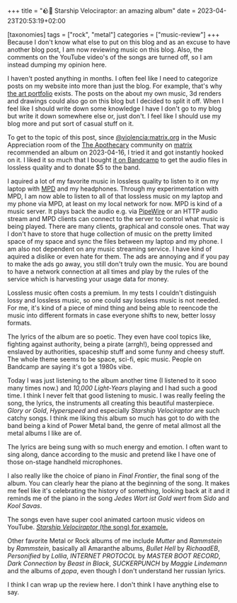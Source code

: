 +++
title = "🪨🎸 Starship Velociraptor: an amazing album"
date = 2023-04-23T20:53:19+02:00

[taxonomies]
tags = ["rock", "metal"]
categories = ["music-review"]
+++
Because I don't know what else to put on this blog and as an excuse to have another blog post, I am now reviewing music on this blog. Also, the comments on the YouTube video's of the songs are turned off, so I am instead dumping my opinion here.

I haven't posted anything in months. I often feel like I need to categorize posts on my website into more than just the blog. For example, that's why [the art portfolio](https://annaaurora.eu/art) exists. The posts on the about my own music, 3d renders and drawings could also go on this blog but I decided to split it off. When I feel like I should write down some knowledge I have I don't go to my blog but write it down somewhere else or, just don't. I feel like I should use my blog more and put sort of casual stuff on it.

To get to the topic of this post, since [@violencia:matrix.org](https://matrix.to/#/@violencia:matrix.org) in the Music Appreciation room of the [The Apothecary](https://apothecary.gay) community on [matrix](https://matrix.org) recommended an album on 2023-04-16, I tried it and got instantly hooked on it. I liked it so much that I bought [it on Bandcamp](https://galactikraken.bandcamp.com/album/starship-velociraptor) to get the audio files in lossless quality and to donate $5 to the band.

I aquired a lot of my favorite music in lossless quality to listen to it on my laptop with [MPD](https://www.musicpd.org/) and my headphones. Through my experimentation with MPD, I am now able to listen to all of that lossless music on my laptop and my phone via MPD, at least on my local network for now. MPD is kind of a music server. It plays back the audio e.g. via [PipeWire](https://pipewire.org/) or an HTTP audio stream and MPD clients can connect to the server to control what music is being played. There are many clients, graphical and console ones. That way I don't have to store that huge collection of music on the pretty limited space of my space and sync the files between my laptop and my phone. I am also not dependent on any music streaming service. I have kind of aquired a dislike or even hate for them. The ads are annoying and if you pay to make the ads go away, you still don't truly own the music. You are bound to have a network connection at all times and play by the rules of the service which is harvesting your usage data for money. 

Lossless music often costs a premium. In my tests I couldn't distinguish lossy and lossless music, so one could say lossless music is not needed. For me, it's kind of a piece of mind thing and being able to reencode the music into different formats in case everyone shifts to new, better lossy formats.

The lyrics of the album are so poetic. They even have cool topics like, fighting against authority, being a pirate (arrgh!), being oppressed and enslaved by authorities, spaceship stuff and some funny and cheesy stuff. The whole theme seems to be space, sci-fi, epic music. People on Bandcamp are saying it's got a 1980s vibe.

Today I was just listening to the album another time (I listened to it sooo many times now.) and *10,000 Light-Years* playing and I had such a good time. I think I never felt that good listening to music. I was really feeling the song, the lyrics, the instruments all creating this beautiful masterpiece. *Glory or Gold*, *Hyperspeed* and especially *Starship Velociraptor* are such catchy songs. I think me liking this album so much has got to do with the band being a kind of Power Metal band, the genre of metal allmost all the metal albums I like are of.

The lyrics are being sung with so much energy and emotion. I often want to sing along, dance according to the music and pretend like I have one of those on-stage handheld microphones.

I also really like the choice of piano in *Final Frontier*, the final song of the album. You can clearly hear the piano at the beginning of the song. It makes me feel like it's celebrating the history of something, looking back at it and it reminds me of the piano in the song *Jedes Wort ist Gold wert* from *Sido* and *Kool Savas*.

The songs even have super cool animated cartoon music videos on YouTube. [*Starship Velociraptor* (the song) for example.](https://www.youtube.com/watch?v=2n_Ae9DGC0U)

Other favorite Metal or Rock albums of me include *Mutter* and *Rammstein* by *Rammstein*, basically all Amaranthe albums, *Bullet Hell* by *RichaadEB*, *Personified* by *Lollia*, *INTERNET PROTOCOL* by *MASTER BOOT RECORD*, *Dark Connection* by *Beast in Black*, *SUCKERPUNCH* by *Maggie Lindemann* and the albums of *дора*, even though I don't understand her russian lyrics.

I think I can wrap up the review here. I don't think I have anything else to say.
